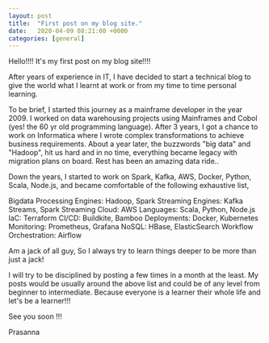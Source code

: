 ```yaml
---
layout: post
title:  "First post on my blog site."
date:   2020-04-09 08:21:00 +0000
categories: [general]
---
```


Hello!!!! It's my first post on my blog site!!!! 

After years of experience in IT, I have decided to start a technical blog to give the world what I learnt at work or from my time to time personal learning.

To be brief, I started this journey as a mainframe developer in the year 2009. I worked on data warehousing projects using Mainframes and Cobol (yes! the 60 yr old programming language). After 3 years, I got a chance to work on Informatica where I wrote complex transformations to achieve business requirements. About a year later, the buzzwords "big data" and "Hadoop", hit us hard and in no time, everything became legacy with migration plans on board. Rest has been an amazing data ride..

Down the years, I started to work on Spark, Kafka, AWS, Docker, Python, Scala, Node.js, and became comfortable of the following exhaustive list,

Bigdata Processing Engines: Hadoop, Spark
Streaming Engines: Kafka Streams, Spark Streaming
Cloud: AWS
Languages: Scala, Python, Node.js
IaC: Terraform
CI/CD: Buildkite, Bamboo 
Deployments: Docker, Kubernetes
Monitoring: Prometheus, Grafana
NoSQL: HBase, ElasticSearch
Workflow Orchestration: Airflow


Am a jack of all guy, So I always try to learn things deeper to be more than just a jack!


I will try to be disciplined by posting a few times in a month at the least. My posts would be usually around the above list and could be of any level from beginner to intermediate. Because everyone is a learner their whole life and let's be a learner!!!

See you soon !!!

Prasanna
